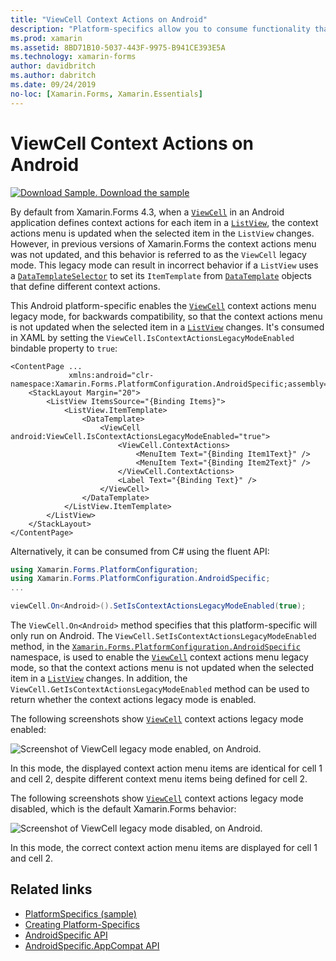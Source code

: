 ```yaml
---
title: "ViewCell Context Actions on Android"
description: "Platform-specifics allow you to consume functionality that's only available on a specific platform, without implementing custom renderers or effects. This article explains how to consume the Android platform-specific that enables ViewCell context actions legacy mode."
ms.prod: xamarin
ms.assetid: 8BD71B10-5037-443F-9975-B941CE393E5A
ms.technology: xamarin-forms
author: davidbritch
ms.author: dabritch
ms.date: 09/24/2019
no-loc: [Xamarin.Forms, Xamarin.Essentials]
---
```


# ViewCell Context Actions on Android

[![Download Sample.](~/media/shared/download.png) Download the sample](/samples/xamarin/xamarin-forms-samples/userinterface-platformspecifics)

By default from Xamarin.Forms 4.3, when a [`ViewCell`](xref:Xamarin.Forms.ViewCell) in an Android application defines context actions for each item in a [`ListView`](xref:Xamarin.Forms.ListView), the context actions menu is updated when the selected item in the `ListView` changes. However, in previous versions of Xamarin.Forms the context actions menu was not updated, and this behavior is referred to as the `ViewCell` legacy mode. This legacy mode can result in incorrect behavior if a `ListView` uses a [`DataTemplateSelector`](xref:Xamarin.Forms.DataTemplateSelector) to set its `ItemTemplate` from [`DataTemplate`](xref:Xamarin.Forms.DataTemplate) objects that define different context actions.

This Android platform-specific enables the [`ViewCell`](xref:Xamarin.Forms.ViewCell) context actions menu legacy mode, for backwards compatibility, so that the context actions menu is not updated when the selected item in a [`ListView`](xref:Xamarin.Forms.ListView) changes. It's consumed in XAML by setting the `ViewCell.IsContextActionsLegacyModeEnabled` bindable property to `true`:

```xaml
<ContentPage ...
             xmlns:android="clr-namespace:Xamarin.Forms.PlatformConfiguration.AndroidSpecific;assembly=Xamarin.Forms.Core">
    <StackLayout Margin="20">
        <ListView ItemsSource="{Binding Items}">
            <ListView.ItemTemplate>
                <DataTemplate>
                    <ViewCell android:ViewCell.IsContextActionsLegacyModeEnabled="true">
                        <ViewCell.ContextActions>
                            <MenuItem Text="{Binding Item1Text}" />
                            <MenuItem Text="{Binding Item2Text}" />
                        </ViewCell.ContextActions>
                        <Label Text="{Binding Text}" />
                    </ViewCell>
                </DataTemplate>
            </ListView.ItemTemplate>
        </ListView>
    </StackLayout>
</ContentPage>
```

Alternatively, it can be consumed from C# using the fluent API:

```csharp
using Xamarin.Forms.PlatformConfiguration;
using Xamarin.Forms.PlatformConfiguration.AndroidSpecific;
...

viewCell.On<Android>().SetIsContextActionsLegacyModeEnabled(true);
```

The `ViewCell.On<Android>` method specifies that this platform-specific will only run on Android. The `ViewCell.SetIsContextActionsLegacyModeEnabled` method, in the [`Xamarin.Forms.PlatformConfiguration.AndroidSpecific`](xref:Xamarin.Forms.PlatformConfiguration.AndroidSpecific) namespace, is used to enable the [`ViewCell`](xref:Xamarin.Forms.ViewCell) context actions menu legacy mode, so that the context actions menu is not updated when the selected item in a [`ListView`](xref:Xamarin.Forms.ListView) changes. In addition, the `ViewCell.GetIsContextActionsLegacyModeEnabled` method can be used to return whether the context actions legacy mode is enabled.

The following screenshots show [`ViewCell`](xref:Xamarin.Forms.ViewCell) context actions legacy mode enabled:

![Screenshot of ViewCell legacy mode enabled, on Android.](viewcell-context-actions-images/legacy-mode-enabled.png "ViewCell legacy mode enabled")

In this mode, the displayed context action menu items are identical for cell 1 and cell 2, despite different context menu items being defined for cell 2.

The following screenshots show [`ViewCell`](xref:Xamarin.Forms.ViewCell) context actions legacy mode disabled, which is the default Xamarin.Forms behavior:

![Screenshot of ViewCell legacy mode disabled, on Android.](viewcell-context-actions-images/legacy-mode-disabled.png "ViewCell legacy mode disabled")

In this mode, the correct context action menu items are displayed for cell 1 and cell 2.

## Related links

- [PlatformSpecifics (sample)](/samples/xamarin/xamarin-forms-samples/userinterface-platformspecifics)
- [Creating Platform-Specifics](~/xamarin-forms/platform/platform-specifics/index.md#creating-platform-specifics)
- [AndroidSpecific API](xref:Xamarin.Forms.PlatformConfiguration.AndroidSpecific)
- [AndroidSpecific.AppCompat API](xref:Xamarin.Forms.PlatformConfiguration.AndroidSpecific.AppCompat)